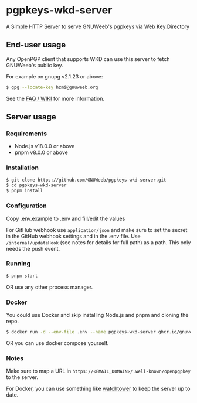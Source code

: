 # pgpkeys-wkd-server

A Simple HTTP Server to serve GNUWeeb's pgpkeys via [Web Key Directory](https://datatracker.ietf.org/doc/html/draft-koch-openpgp-webkey-service)

## End-user usage
Any OpenPGP client that supports WKD can use this server to fetch GNUWeeb's public key.

For example on gnupg v2.1.23 or above:
```bash
$ gpg --locate-key hzmi@gnuweeb.org
```

See the [FAQ / WIKI](https://gnupg.org/faq/wkd.html) for more information.

## Server usage
### Requirements
- Node.js v18.0.0 or above
- pnpm v8.0.0 or above
### Installation
```bash
$ git clone https://github.com/GNUWeeb/pgpkeys-wkd-server.git
$ cd pgpkeys-wkd-server
$ pnpm install
```
### Configuration
Copy .env.example to .env and fill/edit the values

For GitHub webhook use `application/json` and make sure to set the secret in the GitHub webhook settings and in the .env file.
Use `/internal/updateHook` (see notes for details for full path) as a path. This only needs the push event.

### Running
```bash
$ pnpm start
```
OR use any other process manager.

### Docker
You could use Docker and skip installing Node.js and pnpm and cloning the repo.
```bash
$ docker run -d --env-file .env --name pgpkeys-wkd-server ghcr.io/gnuweeb/pgpkeys-wkd-server:latest
```
OR you can use docker compose yourself.

### Notes
Make sure to map a URL in `https://<EMAIL_DOMAIN>/.well-known/openpgpkey` to the server.

For Docker, you can use something like [watchtower](https://github.com/containrrr/watchtower) to keep the server up to date.
